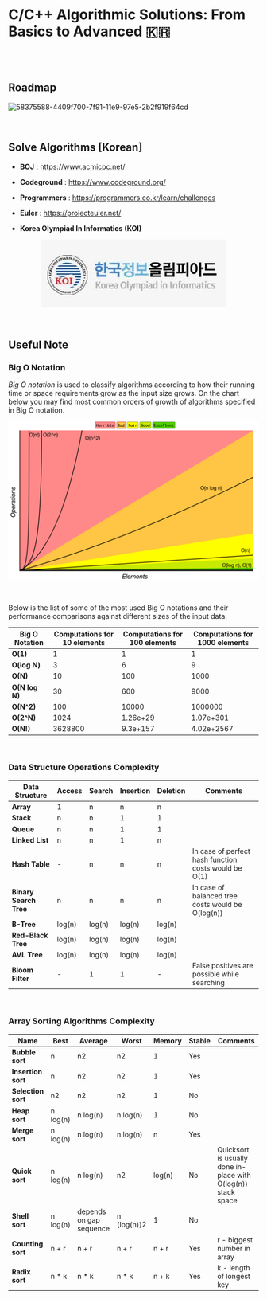 # C/C++ Algorithmic Solutions: From Basics to Advanced 🇰🇷

<br>

<br/>

## Roadmap

![58375588-4409f700-7f91-11e9-97e5-2b2f919f64cd](https://user-images.githubusercontent.com/41619898/76677091-9ba34d00-660d-11ea-95fa-efb07445eb32.png)

&nbsp;

## Solve Algorithms [Korean]

-   **BOJ** : https://www.acmicpc.net/

-   **Codeground** : https://www.codeground.org/

-   **Programmers** : https://programmers.co.kr/learn/challenges

-   **Euler** : https://projecteuler.net/

-   **Korea Olympiad In Informatics (KOI)**

<p align="center">
    <img src="README.assets/koi.png"/>
</p>

<br/>

## Useful Note

### Big O Notation

_Big O notation_ is used to classify algorithms according to how their running time or space requirements grow as the input size grows. On the chart below you may find most common orders of growth of algorithms specified in Big O notation.

<p align="center">
    <img src="README.assets/big-o-graph.png"/>
</p>

<br/>

Below is the list of some of the most used Big O notations and their performance comparisons against different sizes of the input data.

| Big O Notation | Computations for 10 elements | Computations for 100 elements | Computations for 1000 elements |
| -------------- | ---------------------------- | ----------------------------- | ------------------------------ |
| **O(1)**       | 1                            | 1                             | 1                              |
| **O(log N)**   | 3                            | 6                             | 9                              |
| **O(N)**       | 10                           | 100                           | 1000                           |
| **O(N log N)** | 30                           | 600                           | 9000                           |
| **O(N^2)**     | 100                          | 10000                         | 1000000                        |
| **O(2^N)**     | 1024                         | 1.26e+29                      | 1.07e+301                      |
| **O(N!)**      | 3628800                      | 9.3e+157                      | 4.02e+2567                     |

<br/>

### Data Structure Operations Complexity

| Data Structure         | Access | Search | Insertion | Deletion | Comments                                             |
| ---------------------- | ------ | ------ | --------- | -------- | ---------------------------------------------------- |
| **Array**              | 1      | n      | n         | n        |                                                      |
| **Stack**              | n      | n      | 1         | 1        |                                                      |
| **Queue**              | n      | n      | 1         | 1        |                                                      |
| **Linked List**        | n      | n      | 1         | n        |                                                      |
| **Hash Table**         | -      | n      | n         | n        | In case of perfect hash function costs would be O(1) |
| **Binary Search Tree** | n      | n      | n         | n        | In case of balanced tree costs would be O(log(n))    |
| **B-Tree**             | log(n) | log(n) | log(n)    | log(n)   |                                                      |
| **Red-Black Tree**     | log(n) | log(n) | log(n)    | log(n)   |                                                      |
| **AVL Tree**           | log(n) | log(n) | log(n)    | log(n)   |                                                      |
| **Bloom Filter**       | -      | 1      | 1         | -        | False positives are possible while searching         |

<br/>

### Array Sorting Algorithms Complexity

| Name               | Best     | Average                 | Worst       | Memory | Stable | Comments                                                      |
| ------------------ | -------- | ----------------------- | ----------- | ------ | ------ | ------------------------------------------------------------- |
| **Bubble sort**    | n        | n2                      | n2          | 1      | Yes    |                                                               |
| **Insertion sort** | n        | n2                      | n2          | 1      | Yes    |                                                               |
| **Selection sort** | n2       | n2                      | n2          | 1      | No     |                                                               |
| **Heap sort**      | n log(n) | n log(n)                | n log(n)    | 1      | No     |                                                               |
| **Merge sort**     | n log(n) | n log(n)                | n log(n)    | n      | Yes    |                                                               |
| **Quick sort**     | n log(n) | n log(n)                | n2          | log(n) | No     | Quicksort is usually done in-place with O(log(n)) stack space |
| **Shell sort**     | n log(n) | depends on gap sequence | n (log(n))2 | 1      | No     |                                                               |
| **Counting sort**  | n + r    | n + r                   | n + r       | n + r  | Yes    | r - biggest number in array                                   |
| **Radix sort**     | n \* k   | n \* k                  | n \* k      | n + k  | Yes    | k - length of longest key                                     |
